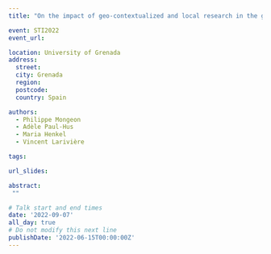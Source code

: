 ```yaml
---
title: "On the impact of geo-contextualized and local research in the global North and South"

event: STI2022
event_url: 

location: University of Grenada
address:
  street: 
  city: Grenada
  region: 
  postcode: 
  country: Spain

authors:
  - Philippe Mongeon
  - Adèle Paul-Hus
  - Maria Henkel
  - Vincent Larivière

tags:

url_slides: 

abstract:
 ""

# Talk start and end times
date: '2022-09-07'
all_day: true
# Do not modify this next line
publishDate: '2022-06-15T00:00:00Z'
---
```

